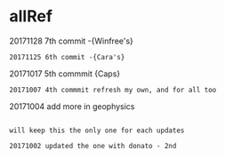 # allRef

20171128 7th commit -{Winfree's}
~~~~~~~~~~~~~~~~~~~~~~
20171125 6th commit -{Cara's}
~~~~~~~~~~~~~~~~~~~~~~
20171017 5th commmit  {Caps}
~~~~~~~~~~~~~~~~~~~~
20171007 4th commmit refresh my own, and for all too
~~~~~~~~~~~~~~~~~~~~~

20171004 add more in geophysics
~~~~~~~~~

will keep this the only one for each updates

20171002 updated the one with donato - 2nd


